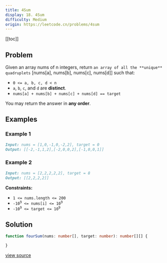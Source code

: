 ```yaml
---
title: 4Sum
display: 18. 4Sum
difficulty: Medium
origin: https://leetcode.cn/problems/4sum
---
```


[[toc]]

## Problem

Given an array nums of n integers, return `an array of all the **unique** quadruplets` [nums[a], nums[b], nums[c], nums[d]] such that:

- <code>0 &lt;= a, b, c, d&nbsp;&lt; n</code>
- <code>a</code>, <code>b</code>, <code>c</code>, and <code>d</code> are **distinct**.
- <code>nums[a] + nums[b] + nums[c] + nums[d] == target</code>

You may return the answer in **any order**.

## Examples

### Example 1

```md
Input: nums = [1,0,-1,0,-2,2], target = 0
Output: [[-2,-1,1,2],[-2,0,0,2],[-1,0,0,1]]
```

### Example 2

```md
Input: nums = [2,2,2,2,2], target = 8
Output: [[2,2,2,2]]
```

**Constraints:**

- <code>1 &lt;= nums.length &lt;= 200</code>
- <code>-10<sup>9</sup> &lt;= nums[i] &lt;= 10<sup>9</sup></code>
- <code>-10<sup>9</sup> &lt;= target &lt;= 10<sup>9</sup></code>

## Solution

```ts
function fourSum(nums: number[], target: number): number[][] {

}
```

[view source](https://leetcode.cn/problems/4sum)
